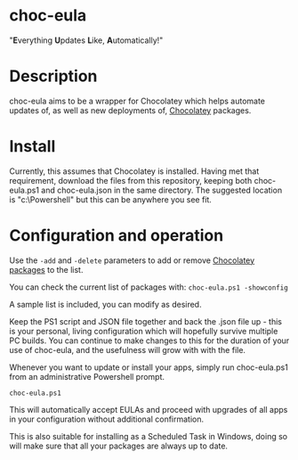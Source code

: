# choc-eula
"**E**verything **U**pdates **L**ike, **A**utomatically!"

# Description
choc-eula aims to be a wrapper for Chocolatey which helps automate updates of, as well as new deployments of, [Chocolatey](https://chocolatey.org/) packages.  

# Install
Currently, this assumes that Chocolatey is installed.  Having met that requirement, download the files from this repository, keeping both choc-eula.ps1 and choc-eula.json in the same directory.  The suggested location is "c:\Powershell" but this can be anywhere you see fit.

# Configuration and operation
Use the `-add` and `-delete` parameters to add or remove [Chocolatey packages](https://chocolatey.org/packages) to the list.  

You can check the current list of packages with:
`choc-eula.ps1 -showconfig`

A sample list is included, you can modify as desired.

Keep the PS1 script and JSON file together and back the .json file up - this is your personal, living configuration which will hopefully survive multiple PC builds.  You can continue to make changes to this for the duration of your use of choc-eula, and the usefulness will grow with with the file.

Whenever you want to update or install your apps, simply run choc-eula.ps1 from an administrative Powershell prompt.  

`choc-eula.ps1`

This will automatically accept EULAs and proceed with upgrades of all apps in your configuration without additional confirmation.

This is also suitable for installing as a Scheduled Task in Windows, doing so will make sure that all your packages are always up to date. 

